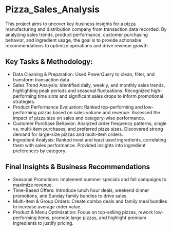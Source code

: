 # Pizza_Sales_Analysis
This project aims to uncover key business insights for a pizza manufacturing and distribution company from transaction data recorded. By analyzing sales trends, product performance, customer purchasing behavior, and ingredient usage, the goal is to provide actionable recommendations to optimize operations and drive revenue growth.

## Key Tasks & Methodology:
- Data Cleaning & Preparation: Used PowerQuery to clean, filter, and transform transaction data.
- Sales Trend Analysis: Identified daily, weekly, and monthly sales trends, highlighting peak periods and seasonal fluctuations. Recognized high-performing time slots and significant sales drops to inform promotional strategies.
- Product Performance Evaluation: Ranked top-performing and low-performing pizzas based on sales volume and revenue. Assessed the impact of pizza size on sales and category-wise performance.
- Customer Purchase Behavior: Analyzed order frequency patterns, single vs. multi-item purchases, and preferred pizza sizes. Discovered strong demand for large-size pizzas and multi-item orders.
- Ingredient Analysis: Ranked most and least used ingredients, correlating them with sales performance. Provided insights into ingredient preferences by category.

## Final Insights & Business Recommendations
- Seasonal Promotions: Implement summer specials and fall campaigns to maximize revenue.
- Time-Based Offers: Introduce lunch hour deals, weekend dinner promotions, and Sunday family bundles to drive sales.
- Multi-Item & Group Orders: Create combo deals and family meal bundles to increase average order value.
- Product & Menu Optimization: Focus on top-selling pizzas, rework low-performing items, promote large pizzas, and highlight premium ingredients to justify pricing.
